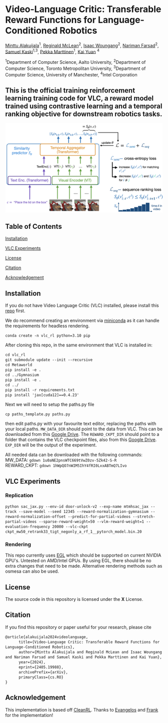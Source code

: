 # Video-Language Critic: Transferable Reward Functions for Language-Conditioned Robotics 

[Minttu Alakuijala](https://minttualakuijala.com/)<sup>1</sup>, [Reginald McLean](https://www.reggiemclean.ca)<sup>2</sup>, [Isaac Woungang](http://cs.torontomu.ca/~iwoungan)<sup>2</sup>, [Nariman Farsad](http://narimanfarsad.com/)<sup>2</sup>, [Samuel Kaski](https://people.aalto.fi/samuel.kaski)<sup>1,3</sup>, [Pekka Marttinen](https://users.ics.aalto.fi/pemartti/)<sup>1</sup>, [Kai Yuan](https://scholar.google.com/citations?user=8eLlbhMAAAAJ&hl=en) <sup>4</sup>

<sup>1</sup>Department of Computer Science, Aalto University, <sup>2</sup>Department of Computer Science, Toronto Metropolitan University, <sup>3</sup>Department of Computer Science, University of Manchester, <sup>4</sup>Intel Corporation

## This is the official training reinforcement learning training code for VLC, a reward model trained using contrastive learning and a temporal ranking objective for downstream robotics tasks.

<img src='assets/VLC_overview_v2.001.png'>

## Table of Contents  
[Installation](#installation)  

[VLC Experiments](#vlc-experiments)

[License](#license)

[Citation](#citation)

[Acknowledgement](#acknowledgement)

## Installation
If you do not have Video Language Critic (VLC) installed, please install this [repo](https://github.com/minttusofia/video_language_critic) first.

We do recommend creating an environment via [miniconda](https://docs.anaconda.com/free/miniconda/) as it can handle the requirements for headless rendering.

```
conda create -n vlc_rl python=3.10 pip
```

After cloning this repo, in the same environment that VLC is installed in:

```
cd vlc_rl
git submodule update --init --recursive
cd Metaworld
pip install -e .
cd ../Gymnasium
pip install -e .
cd ../
pip install -r requirements.txt
pip install 'jax[cuda12]==0.4.23'
```
Next we will need to setup the paths.py file
```
cp paths_template.py paths.py
```
then edit paths.py with your favourite text editor, replacing the paths with your local paths.
```MW_DATA_DIR``` should point to the data from VLC. This can be downloaded from this [Google Drive](https://drive.google.com/drive/folders/1DBgMbMyDjTmFR8dOuzllDeRUqJZW9Sex?usp=sharing).
The ```REWARD_CKPT_DIR``` should point to a folder that contains the VLC checkpoint files, also from this [Google Drive](https://drive.google.com/drive/folders/1DBgMbMyDjTmFR8dOuzllDeRUqJZW9Sex?usp=sharing).
```EXP_DIR``` will be the output of the experiment. 

All needed data can be downloaded with the following commands:  <br>
MW_DATA: ```gdown 1u0aNE2pnsWTC669tVwZ0zv-5Zk42-S-R```  <br>
REWARD_CKPT: ```gdown 1hWpQO7nWIM5IhY4fRI0LxxABTmQ7LIvo```  <br>

## VLC Experiments

### Replication
```
python sac_jax.py --env-id door-unlock-v2 --exp-name mtmhsac_jax --track --save-model --seed 12345 --reward-normalization-gymnasium --reward-normalization-offset --predict-for-partial-videos --stretch-partial-videos --sparse-reward-weight=50 --vlm-reward-weight=1 --evaluation-frequency 20000 --vlc-ckpt ckpt_mw50_retrank33_tigt_negonly_a_rf_1__pytorch_model.bin.20
```

### Rendering
This repo currently uses [EGL](https://www.khronos.org/egl) which should be supported on current NVIDIA GPU's. Untested on AMD/Intel GPUs. 
By using EGL, there should be no extra changes that need to be made. Alternative rendering methods such as osmesa can also be used.

## License
The source code in this repository is licensed under the **X** License.

## Citation
If you find this repository or paper useful for your research, please cite

```
@article{alakuijala2024videolanguage,
      title={Video-Language Critic: Transferable Reward Functions for Language-Conditioned Robotics}, 
      author={Minttu Alakuijala and Reginald McLean and Isaac Woungang and Nariman Farsad and Samuel Kaski and Pekka Marttinen and Kai Yuan},
      year={2024},
      eprint={2405.19988},
      archivePrefix={arXiv},
      primaryClass={cs.RO}
}
```
## Acknowledgement
This implementation is based off [CleanRL](https://github.com/vwxyzjn/cleanrl). Thanks to [Evangelos](https://github.com/evangelos-ch) and [Frank](https://github.com/frankroeder) for the implementation! 
